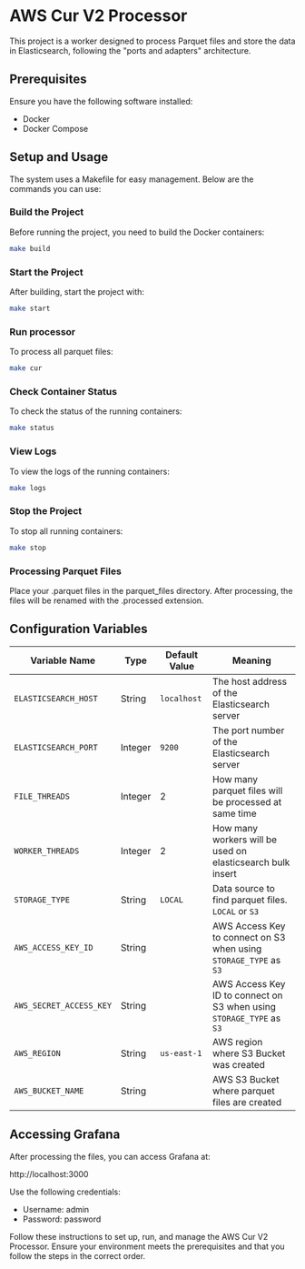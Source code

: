 # AWS Cur V2 Processor

This project is a worker designed to process Parquet files and store the data in Elasticsearch, following the "ports and adapters" architecture.

## Prerequisites
Ensure you have the following software installed:

- Docker
- Docker Compose

## Setup and Usage
The system uses a Makefile for easy management. Below are the commands you can use:

### Build the Project
Before running the project, you need to build the Docker containers:

```sh
make build
```

### Start the Project
After building, start the project with:

```sh
make start
```

### Run processor
To process all parquet files:

```sh
make cur
```

### Check Container Status
To check the status of the running containers:

```sh
make status
```

### View Logs
To view the logs of the running containers:

```sh
make logs
```

### Stop the Project
To stop all running containers:

```sh
make stop
```

### Processing Parquet Files
Place your .parquet files in the parquet_files directory. After processing, the files will be renamed with the .processed extension.

## Configuration Variables

| Variable Name          | Type    | Default Value | Meaning                                        |
|------------------------|---------|---------------|------------------------------------------------|
| `ELASTICSEARCH_HOST`   | String  | `localhost`   | The host address of the Elasticsearch server   |
| `ELASTICSEARCH_PORT`   | Integer | `9200`        | The port number of the Elasticsearch server    |
| `FILE_THREADS`         | Integer | 2             | How many parquet files will be processed at same time |
| `WORKER_THREADS`       | Integer | 2             | How many workers will be used on elasticsearch bulk insert |
| `STORAGE_TYPE`         | String  | `LOCAL`       | Data source to find parquet files. `LOCAL` or `S3` |
| `AWS_ACCESS_KEY_ID`    | String  |               | AWS Access Key to connect on S3 when using `STORAGE_TYPE` as `S3` |
| `AWS_SECRET_ACCESS_KEY`| String  |               | AWS Access Key ID to connect on S3 when using `STORAGE_TYPE` as `S3` |
| `AWS_REGION`           | String  | `us-east-1`   | AWS region where S3 Bucket was created         |
| `AWS_BUCKET_NAME`      | String  |               | AWS S3 Bucket where parquet files are created  |

## Accessing Grafana
After processing the files, you can access Grafana at:

http://localhost:3000

Use the following credentials:

- Username: admin
- Password: password

Follow these instructions to set up, run, and manage the AWS Cur V2 Processor. Ensure your environment meets the prerequisites and that you follow the steps in the correct order.